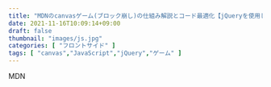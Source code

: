 ```yaml
---
title: "MDNのcanvasゲーム(ブロック崩し)の仕組み解説とコード最適化【jQueryを使用してさらに短く】"
date: 2021-11-16T10:09:14+09:00
draft: false
thumbnail: "images/js.jpg"
categories: [ "フロントサイド" ]
tags: [ "canvas","JavaScript","jQuery","ゲーム" ]
---
```



MDN







